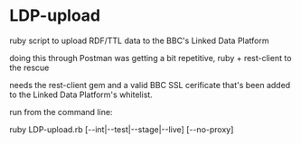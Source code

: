 LDP-upload
==========
ruby script to upload RDF/TTL data to the BBC's Linked Data Platform

doing this through Postman was getting a bit repetitive, ruby + rest-client to the rescue

needs the rest-client gem and a valid BBC SSL cerificate that's been added to the Linked Data Platform's whitelist.

run from the command line:

ruby LDP-upload.rb [--int|--test|--stage|--live] [--no-proxy]


